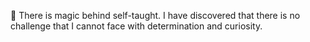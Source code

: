 
 
 💫   There is magic behind self-taught. I have discovered that there is no challenge that I cannot face with determination and curiosity.
 



 
